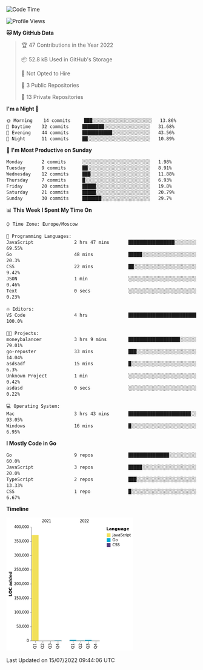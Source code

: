 <!--START_SECTION:waka-->
![Code Time](http://img.shields.io/badge/Code%20Time-372%20hrs%2040%20mins-blue)

![Profile Views](http://img.shields.io/badge/Profile%20Views-0-blue)

**🐱 My GitHub Data** 

> 🏆 47 Contributions in the Year 2022
 > 
> 📦 52.8 kB Used in GitHub's Storage 
 > 
> 🚫 Not Opted to Hire
 > 
> 📜 3 Public Repositories 
 > 
> 🔑 13 Private Repositories  
 > 
**I'm a Night 🦉** 

```text
🌞 Morning    14 commits     ███░░░░░░░░░░░░░░░░░░░░░░   13.86% 
🌆 Daytime    32 commits     ████████░░░░░░░░░░░░░░░░░   31.68% 
🌃 Evening    44 commits     ███████████░░░░░░░░░░░░░░   43.56% 
🌙 Night      11 commits     ██░░░░░░░░░░░░░░░░░░░░░░░   10.89%

```
📅 **I'm Most Productive on Sunday** 

```text
Monday       2 commits      ░░░░░░░░░░░░░░░░░░░░░░░░░   1.98% 
Tuesday      9 commits      ██░░░░░░░░░░░░░░░░░░░░░░░   8.91% 
Wednesday    12 commits     ███░░░░░░░░░░░░░░░░░░░░░░   11.88% 
Thursday     7 commits      █░░░░░░░░░░░░░░░░░░░░░░░░   6.93% 
Friday       20 commits     █████░░░░░░░░░░░░░░░░░░░░   19.8% 
Saturday     21 commits     █████░░░░░░░░░░░░░░░░░░░░   20.79% 
Sunday       30 commits     ███████░░░░░░░░░░░░░░░░░░   29.7%

```


📊 **This Week I Spent My Time On** 

```text
⌚︎ Time Zone: Europe/Moscow

💬 Programming Languages: 
JavaScript               2 hrs 47 mins       █████████████████░░░░░░░░   69.55% 
Go                       48 mins             █████░░░░░░░░░░░░░░░░░░░░   20.3% 
CSS                      22 mins             ██░░░░░░░░░░░░░░░░░░░░░░░   9.42% 
JSON                     1 min               ░░░░░░░░░░░░░░░░░░░░░░░░░   0.46% 
Text                     0 secs              ░░░░░░░░░░░░░░░░░░░░░░░░░   0.23%

🔥 Editors: 
VS Code                  4 hrs               █████████████████████████   100.0%

🐱‍💻 Projects: 
moneybalancer            3 hrs 9 mins        ███████████████████░░░░░░   79.01% 
go-reposter              33 mins             ███░░░░░░░░░░░░░░░░░░░░░░   14.04% 
asdsadf                  15 mins             █░░░░░░░░░░░░░░░░░░░░░░░░   6.3% 
Unknown Project          1 min               ░░░░░░░░░░░░░░░░░░░░░░░░░   0.42% 
asdasd                   0 secs              ░░░░░░░░░░░░░░░░░░░░░░░░░   0.22%

💻 Operating System: 
Mac                      3 hrs 43 mins       ███████████████████████░░   93.05% 
Windows                  16 mins             █░░░░░░░░░░░░░░░░░░░░░░░░   6.95%

```

**I Mostly Code in Go** 

```text
Go                       9 repos             ███████████████░░░░░░░░░░   60.0% 
JavaScript               3 repos             █████░░░░░░░░░░░░░░░░░░░░   20.0% 
TypeScript               2 repos             ███░░░░░░░░░░░░░░░░░░░░░░   13.33% 
CSS                      1 repo              █░░░░░░░░░░░░░░░░░░░░░░░░   6.67%

```


**Timeline**

![Chart not found](https://raw.githubusercontent.com/jeezft/jeezft/main/charts/bar_graph.png) 


 Last Updated on 15/07/2022 09:44:06 UTC
<!--END_SECTION:waka-->
